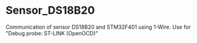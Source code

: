 # Sensor_DS18B20
Communication of sensor DS18B20 and STM32F401 using 1-Wire.
Use for "Debug probe: ST-LINK (OpenOCD)"
